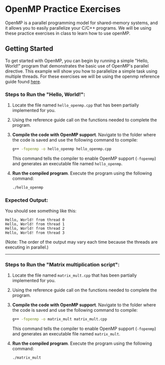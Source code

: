# OpenMP Practice Exercises

OpenMP is a parallel programming model for shared-memory systems, and it allows you to easily parallelize your C/C++ programs. We will be using these practice exercises in class to learn how to use openMP.

## Getting Started

To get started with OpenMP, you can begin by running a simple "Hello, World!" program that demonstrates the basic use of OpenMP's parallel directive. This example will show you how to parallelize a simple task using multiple threads. For these exercises we will be using the openmp reference guide found [here](https://www.openmp.org/wp-content/uploads/OpenMP-RefGuide-6.0-OMP60SC24-web.pdf).

### Steps to Run the "Hello, World!":

1. Locate the file named `hello_openmp.cpp` that has been partially implemented for you.

2. Using the reference guide call on the functions needed to complete the program.

3. **Compile the code with OpenMP support**. Navigate to the folder where the code is saved and use the following command to compile:

   ```bash
   g++ -fopenmp -o hello_openmp hello_openmp.cpp
   ```

   This command tells the compiler to enable OpenMP support (`-fopenmp`) and generates an executable file named `hello_openmp`.

4. **Run the compiled program**. Execute the program using the following command:

   ```bash
   ./hello_openmp
   ```

### Expected Output:

You should see something like this:

```
Hello, World! from thread 0
Hello, World! from thread 1
Hello, World! from thread 2
Hello, World! from thread 3
```

(Note: The order of the output may vary each time because the threads are executing in parallel.)

---
### Steps to Run the "Matrix multiplication script":
1. Locate the file named `matrix_mult.cpp` that has been partially implemented for you.

2. Using the reference guide call on the functions needed to complete the program.

3. **Compile the code with OpenMP support**. Navigate to the folder where the code is saved and use the following command to compile:

   ```bash
   g++ -fopenmp -o matrix_mult matrix_mult.cpp
   ```

   This command tells the compiler to enable OpenMP support (`-fopenmp`) and generates an executable file named `matrix_mult`.

4. **Run the compiled program**. Execute the program using the following command:

   ```bash
   ./matrix_mult
   ```

